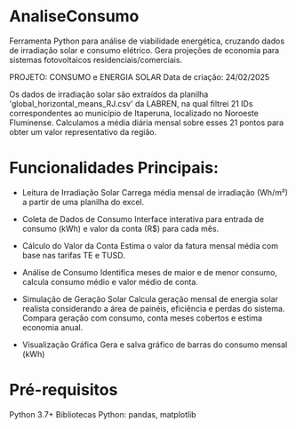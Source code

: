# AnaliseConsumo
Ferramenta Python para análise de viabilidade energética, cruzando dados de irradiação solar e consumo elétrico. Gera projeções de economia para sistemas fotovoltaicos residenciais/comerciais.

PROJETO: CONSUMO e ENERGIA SOLAR
Data de criação: 24/02/2025

Os dados de irradiação solar são extraídos da planilha 'global_horizontal_means_RJ.csv' da LABREN, na qual filtrei 21 IDs correspondentes ao município de Itaperuna, localizado no Noroeste Fluminense. 
Calculamos a média diária mensal sobre esses 21 pontos para obter um valor representativo da região.

# Funcionalidades Principais:
- Leitura de Irradiação Solar
  Carrega média mensal de irradiação (Wh/m²) a partir de uma planilha do excel.

- Coleta de Dados de Consumo
  Interface interativa para entrada de consumo (kWh) e valor da conta (R$) para cada mês.

- Cálculo do Valor da Conta
  Estima o valor da fatura mensal média com base nas tarifas TE e TUSD.

- Análise de Consumo
  Identifica meses de maior e de menor consumo, calcula consumo médio e valor médio de conta.

- Simulação de Geração Solar
  Calcula geração mensal de energia solar realista considerando a área de painéis, eficiência e perdas do sistema.
  Compara geração com consumo, conta meses cobertos e estima economia anual.

- Visualização Gráfica
  Gera e salva gráfico de barras do consumo mensal (kWh)

# Pré-requisitos
Python 3.7+
Bibliotecas Python: pandas, matplotlib
